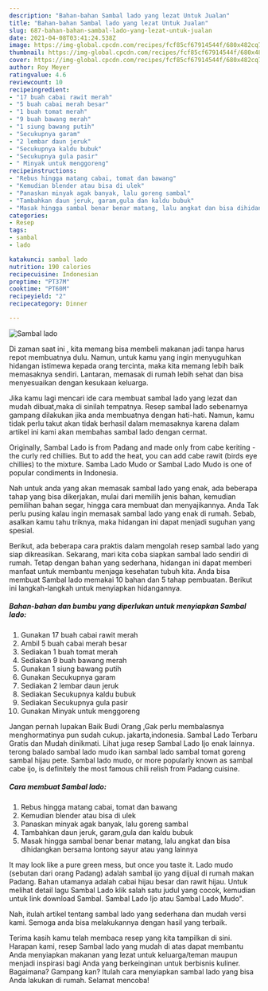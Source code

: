 ```yaml
---
description: "Bahan-bahan Sambal lado yang lezat Untuk Jualan"
title: "Bahan-bahan Sambal lado yang lezat Untuk Jualan"
slug: 687-bahan-bahan-sambal-lado-yang-lezat-untuk-jualan
date: 2021-04-08T03:41:24.538Z
image: https://img-global.cpcdn.com/recipes/fcf85cf67914544f/680x482cq70/sambal-lado-foto-resep-utama.jpg
thumbnail: https://img-global.cpcdn.com/recipes/fcf85cf67914544f/680x482cq70/sambal-lado-foto-resep-utama.jpg
cover: https://img-global.cpcdn.com/recipes/fcf85cf67914544f/680x482cq70/sambal-lado-foto-resep-utama.jpg
author: Roy Meyer
ratingvalue: 4.6
reviewcount: 10
recipeingredient:
- "17 buah cabai rawit merah"
- "5 buah cabai merah besar"
- "1 buah tomat merah"
- "9 buah bawang merah"
- "1 siung bawang putih"
- "Secukupnya garam"
- "2 lembar daun jeruk"
- "Secukupnya kaldu bubuk"
- "Secukupnya gula pasir"
- " Minyak untuk menggoreng"
recipeinstructions:
- "Rebus hingga matang cabai, tomat dan bawang"
- "Kemudian blender atau bisa di ulek"
- "Panaskan minyak agak banyak, lalu goreng sambal"
- "Tambahkan daun jeruk, garam,gula dan kaldu bubuk"
- "Masak hingga sambal benar benar matang, lalu angkat dan bisa dihidangkan bersama lontong sayur atau yang lainnya"
categories:
- Resep
tags:
- sambal
- lado

katakunci: sambal lado 
nutrition: 190 calories
recipecuisine: Indonesian
preptime: "PT37M"
cooktime: "PT60M"
recipeyield: "2"
recipecategory: Dinner

---
```



![Sambal lado](https://img-global.cpcdn.com/recipes/fcf85cf67914544f/680x482cq70/sambal-lado-foto-resep-utama.jpg)

Di zaman  saat ini , kita memang bisa membeli makanan jadi tanpa harus repot membuatnya dulu. Namun, untuk kamu yang ingin menyuguhkan hidangan istimewa kepada orang tercinta, maka kita memang lebih baik memasaknya sendiri. Lantaran, memasak di rumah lebih sehat dan bisa menyesuaikan dengan kesukaan keluarga.

Jika kamu lagi mencari ide cara membuat sambal lado yang lezat dan mudah dibuat,maka di sinilah tempatnya. Resep sambal lado  sebenarnya gampang dilakukan jika anda membuatnya dengan hati-hati. Namun, kamu tidak perlu takut akan tidak berhasil dalam memasaknya 
karena dalam artikel ini kami akan membahas sambal lado dengan cermat.  

Originally, Sambal Lado is from Padang and made only from cabe keriting - the curly red chillies. But to add the heat, you can add cabe rawit (birds eye chillies) to the mixture. Samba Lado Mudo or Sambal Lado Mudo is one of popular condiments in Indonesia.

Nah untuk anda yang akan memasak sambal lado yang enak, ada beberapa tahap yang bisa dikerjakan, mulai dari memilih jenis bahan, kemudian pemilihan bahan segar, hingga cara membuat dan menyajikannya. Anda Tak perlu pusing kalau ingin memasak sambal lado yang enak di rumah. Sebab, asalkan kamu  tahu triknya, maka hidangan ini dapat menjadi suguhan yang spesial.

Berikut, ada beberapa cara praktis  dalam mengolah resep sambal lado yang siap dikreasikan. Sekarang, mari kita coba siapkan sambal lado sendiri di rumah. Tetap dengan bahan yang sederhana, hidangan ini dapat memberi manfaat untuk membantu menjaga kesehatan tubuh kita. Anda bisa membuat Sambal lado memakai 10 bahan dan 5 tahap pembuatan. Berikut ini langkah-langkah untuk menyiapkan hidangannya.

<!--inarticleads1-->

##### Bahan-bahan dan bumbu yang diperlukan untuk menyiapkan Sambal lado:

1. Gunakan 17 buah cabai rawit merah
1. Ambil 5 buah cabai merah besar
1. Sediakan 1 buah tomat merah
1. Sediakan 9 buah bawang merah
1. Gunakan 1 siung bawang putih
1. Gunakan Secukupnya garam
1. Sediakan 2 lembar daun jeruk
1. Sediakan Secukupnya kaldu bubuk
1. Sediakan Secukupnya gula pasir
1. Gunakan  Minyak untuk menggoreng


Jangan pernah lupakan Baik Budi Orang ,Gak perlu membalasnya menghormatinya pun sudah cukup. jakarta,indonesia. Sambal Lado Terbaru Gratis dan Mudah dinikmati. Lihat juga resep Sambal Lado Ijo enak lainnya. terong balado sambal lado mudo ikan sambal lado sambal tomat goreng sambal hijau pete. Sambal lado mudo, or more popularly known as sambal cabe ijo, is definitely the most famous chili relish from Padang cuisine. 

<!--inarticleads2-->

##### Cara membuat Sambal lado:

1. Rebus hingga matang cabai, tomat dan bawang
1. Kemudian blender atau bisa di ulek
1. Panaskan minyak agak banyak, lalu goreng sambal
1. Tambahkan daun jeruk, garam,gula dan kaldu bubuk
1. Masak hingga sambal benar benar matang, lalu angkat dan bisa dihidangkan bersama lontong sayur atau yang lainnya


It may look like a pure green mess, but once you taste it. Lado mudo (sebutan dari orang Padang) adalah sambal ijo yang dijual di rumah makan Padang. Bahan utamanya adalah cabai hijau besar dan rawit hijau. Untuk melihat detail lagu Sambal Lado klik salah satu judul yang cocok, kemudian untuk link download Sambal. Sambal Lado Ijo atau Sambal Lado Mudo&#34;. 

Nah, itulah artikel tentang  sambal lado  yang sederhana dan mudah versi kami. Semoga anda bisa melakukannya dengan hasil yang terbaik. 

Terima kasih kamu telah membaca resep yang kita tampilkan di sini. Harapan kami, resep  Sambal lado yang mudah di atas dapat membantu Anda menyiapkan makanan yang lezat untuk keluarga/teman maupun menjadi inspirasi bagi Anda yang berkeinginan untuk berbisnis kuliner. Bagaimana? Gampang kan? Itulah cara menyiapkan sambal lado yang bisa Anda lakukan di rumah. Selamat mencoba!

